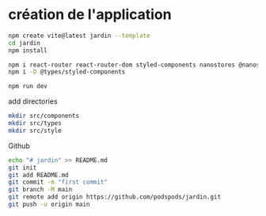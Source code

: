 # création de l'application

```bash
npm create vite@latest jardin --template
cd jardin
npm install

npm i react-router react-router-dom styled-components nanostores @nanostores/react
npm i -D @types/styled-components

npm run dev
```

add directories

```bash
mkdir src/components
mkdir src/types
mkdir src/style
```

Github

```bash
echo "# jardin" >> README.md
git init
git add README.md
git commit -m "first commit"
git branch -M main
git remote add origin https://github.com/podspods/jardin.git
git push -u origin main
```
